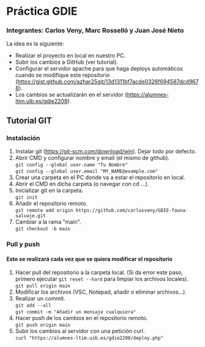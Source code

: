 # Práctica GDIE
### Integrantes: Carlos Veny, Marc Rosselló y Juan José Nieto
La idea es la siguiente:
- Realizar el proyecto en local en nuestro PC.
- Subir los cambios a GitHub (ver tutorial).
- Configurar el servidor apache para que haga deploys automáticos cuando se modifique este repositorio (https://gist.github.com/azhar25git/13d1311bf7acde0326f694587dcd9678).
- Los cambios se actualizarán en el servidor (https://alumnes-ltim.uib.es/gdie2208).

## Tutorial GIT
### Instalación
1. Instalar git (https://git-scm.com/download/win). Dejar todo por defecto.
2. Abrir CMD y configurar nombre y email (el mismo de github).  
`git config --global user.name "Tu Nombre"`  
`git config --global user.email "MY_NAME@example.com"`
3. Crear una carpeta en el PC donde va a estar el repositorio en local.
4. Abrir el CMD en dicha carpeta (o navegar con cd ...).
5. Inicializar git en la carpeta.  
`git init`
6. Añadir el repositorio remoto.  
`git remote add origin https://github.com/carlosveny/GDIE-fauna-salvaje.git`
7. Cambiar a la rama "main".  
`git checkout -b main`
### Pull y push
#### Esto se realizará cada vez que se quiera modificar el repositorio
1. Hacer pull del repositorio a la carpeta local. (Si da error este paso, primero ejecutar  `git reset --hard` para limpiar los archivos locales).  
`git pull origin main`
2. Modificar los archivos (VSC, Notepad, añadir o eliminar archivos...).
3. Realizar un commit.  
`git add --all`  
`git commit -m "Añadir un mensaje cualquiera"`  
4. Hacer push de los cambios en el repositorio remoto.  
`git push origin main`
5. Subir los cambios al servidor con una petición curl.  
`curl "https://alumnes-ltim.uib.es/gdie2208/deploy.php"`


